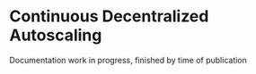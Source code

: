 # Continuous Decentralized Autoscaling

Documentation work in progress, finished by time of publication
